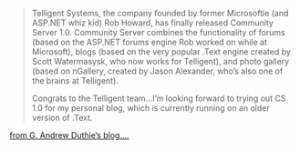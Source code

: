 > Telligent Systems, the company founded by former Microsoftie (and ASP.NET whiz kid) Rob Howard, has finally released Community Server 1.0. Community Server combines the functionality of forums (based on the ASP.NET forums engine Rob worked on while at Microsoft), blogs (based on the very popular .Text engine created by Scott Watermasysk, who now works for Telligent), and photo gallery (based on nGallery, created by Jason Alexander, who&#8217;s also one of the brains at Telligent).
> 
> Congrats to the Telligent team&#8230;I&#8217;m looking forward to trying out CS 1.0 for my personal blog, which is currently running on an older version of .Text.

<a href="http://weblogs.asp.net/gduthie/archive/2005/02/19/376610.aspx" target="_blank" class="broken_link">from G. Andrew Duthie&#8217;s blog&#8230;.</a>